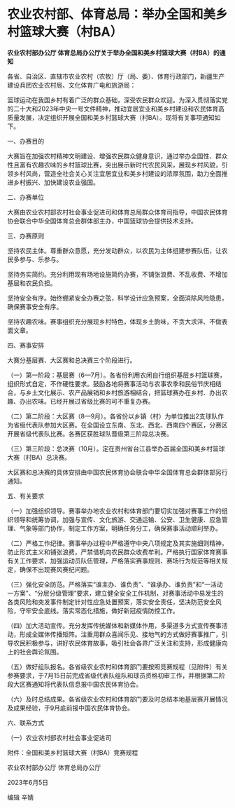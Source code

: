 

# 农业农村部、体育总局：举办全国和美乡村篮球大赛（村BA）

**农业农村部办公厅 体育总局办公厅关于举办全国和美乡村篮球大赛（村BA）的通知**

各省、自治区、直辖市农业农村（农牧）厅（局、委）、体育行政部门，新疆生产建设兵团农业农村局、文化体育广电和旅游局：

篮球运动在我国乡村有着广泛的群众基础，深受农民群众欢迎。为深入贯彻落实党的二十大和2023年中央一号文件精神，推动宜居宜业和美乡村建设和农民体育高质量发展，决定组织开展全国和美乡村篮球大赛（村BA）。现将有关事项通知如下。

一、办赛目的

大赛旨在加强农村精神文明建设、增强农民群众健身意识，通过举办全国性、群众性且富有农趣农味的乡村篮球比赛，突出展示新时代农民风采，展现乡村风貌，引领乡村风尚，营造全社会关心关注宜居宜业和美乡村建设的浓厚氛围，助力全面推进乡村振兴、加快建设农业强国。

二、办赛单位

大赛由农业农村部农村社会事业促进司和体育总局群众体育司指导，中国农民体育协会联合中华全国体育总会群体部主办，中国篮球协会提供技术支持。

三、办赛原则

坚持农民主体。尊重群众意愿，充分发动群众，以农民为主体组建参赛队伍，让农民多参与、乐参与。

坚持务实简约。充分利用现有场地设施简约办赛，不铺张浪费、不乱收费、不增加基层和农民负担。

坚持安全有序。始终绷紧安全办赛之弦，科学设计应急预案，全面消除风险隐患，确保赛事安全有序。

坚持农趣农味。赛事组织充分展现乡村特色，体现乡土韵味，不贪大求洋、不做表面文章。

四、赛事安排

大赛分基层赛、大区赛和总决赛三个阶段进行。

（一）第一阶段：基层赛（6—7月）。各省份利用农闲自行组织基层乡村篮球赛，组织形式自定，不作硬性要求。鼓励各地将赛事活动与农事农季和民俗节庆相结合，与乡土文化展示、农产品展销和乡村旅游相结合，把篮球赛办在乡村、办出农趣、办出农味。已经开展过省级比赛的可不重复办赛。

（二）第二阶段：大区赛（8—9月）。各省份以乡镇（村）为单位推出2支球队作为省级代表队参加大区赛。在全国设立东南、东北、西北、西南四个赛区，分赛区开展省级代表队比赛。各赛区获胜球队晋级第三阶段总决赛。

（三）第三阶段：总决赛（10月）。定在贵州省台江县举办首届全国和美乡村篮球大赛（村BA）总决赛。

大区赛和总决赛的具体安排由中国农民体育协会联合中华全国体育总会群体部另行通知。

五、有关要求

（一）加强组织领导。赛事举办地农业农村和体育部门要切实加强对赛事工作的组织领导和统筹协调，加强与宣传、文化旅游、交通运输、公安、卫生健康、应急管理、气象等部门协作，制定工作方案，明确任务分工，确保赛事活动顺利举办。

（二）严格工作纪律。赛事举办过程中严格遵守中央八项规定及其实施细则精神，防止形式主义和铺张浪费，严禁借机向农民群众收费牟利。严格执行国家体育赛事有关工作要求，加强运动员队伍管理，严格落实赛事规则、赛场行为规范等相关规定，确保不出现赛风赛纪问题。

（三）强化安全防范。严格落实“谁主办、谁负责”、“谁承办、谁负责”和“一活动一方案”、“分层分级管理”要求，建立健全安全工作机制，对赛事活动中易发生的各类风险和突发事件制定针对性应急处置预案，落实安全责任，坚决防范安全风险，守牢安全底线。落实常态化措施，做好新冠疫情防控工作。

（四）加大活动宣传。充分发挥传统媒体和新媒体作用，多渠道多方式宣传赛事活动，形成全媒体传播矩阵。注重用群众喜闻乐见、接地气的方式做好赛事推广，引导农民积极参与，讲好农民体育故事，吸引社会各界广泛关注和支持，形成健康向上的社会舆论氛围。

（五）做好组队报名。各省级农业农村和体育部门要按照竞赛规程（见附件）有关参赛要求，于7月15日前完成省级代表队组队和球员资格初审工作，并根据第二阶段大区赛通知将代表队信息报中国农民体育协会。

（六）及时总结成果。各省级农业农村和体育部门要及时总结本地基层赛开展情况及成果经验，于9月底前报中国农民体育协会。

六、联系方式

（一）农业农村部农村社会事业促进司

附件：全国和美乡村篮球大赛（村BA）竞赛规程

农业农村部办公厅 体育总局办公厅

2023年6月5日

编辑 辛婧

